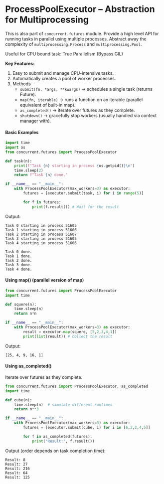 # ProcessPoolExecutor – Abstraction for Multiprocessing
This is also part of `concurrent.futures` module.
Provide a high level API for running tasks in parallel using multiple processes.
Abstract away the complexity of `multiprocessing.Process` and `multiprocessing.Pool`.

Useful for CPU bound task: True Parallelism (Bypass GIL)

**Key Features:**
1. Easy to submit and manage CPU-intensive tasks.
2. Automatically creates a pool of worker processes.
3. Methods
   - `submit(fn, *args, **kwargs)` → schedules a single task (returns Future).
   - `map(fn, iterable)` → runs a function on an iterable (parallel equivalent of built-in map).
   - `as_completed()` → iterate over futures as they complete.
   - `shutdown()` → gracefully stop workers (usually handled via context manager with).
  
#### **Basic Examples**
```python
import time
import os
from concurrent.futures import ProcessPoolExecutor

def task(n):
    print(f"Task {n} starting in process {os.getpid()}\n")
    time.sleep(2)
    return f"Task {n} done."

if __name__ == "__main__":
    with ProcessPoolExecutor(max_workers=3) as executor:
        futures = [executor.submit(task, i) for i in range(5)]

        for f in futures:
            print(f.result()) # Wait for the result
```
Output:
```
Task 0 starting in process 51605
Task 1 starting in process 51606
Task 2 starting in process 51607
Task 3 starting in process 51605
Task 4 starting in process 51606

Task 0 done.
Task 1 done.
Task 2 done.
Task 3 done.
Task 4 done.
```

#### Using map() (parallel version of map)
```python
from concurrent.futures import ProcessPoolExecutor
import time

def squere(n):
    time.sleep(n)
    return n*n

if __name__ == "__main__":
    with ProcessPoolExecutor(max_workers=3) as executor:
        result = executor.map(squere, [5,2,3,4,1])
        print(list(result)) # Collect the result
```
Output:
```
[25, 4, 9, 16, 1]
```

#### Using as_completed()
Iterate over futures as they complete.

```python
from concurrent.futures import ProcessPoolExecutor, as_completed
import time

def cube(n):
    time.sleep(n)  # simulate different runtimes
    return n**3

if __name__ == "__main__":
    with ProcessPoolExecutor(max_workers=3) as executor:
        futures = [executor.submit(cube, i) for i in [6,3,2,4,5]]

        for f in as_completed(futures):
            print("Result:", f.result())
```
Output (order depends on task completion time):
```
Result: 8
Result: 27
Result: 216
Result: 64
Result: 125
```


